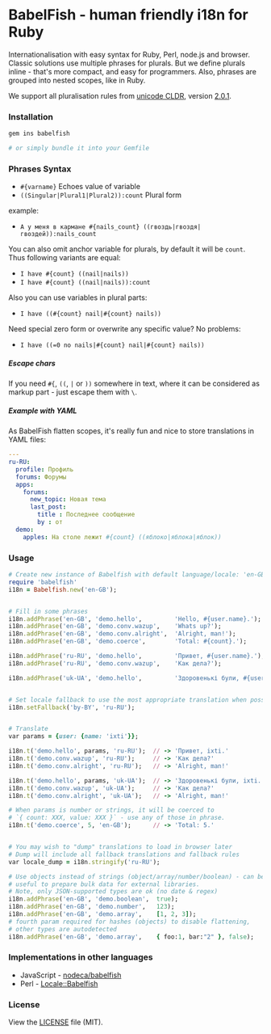 BabelFish - human friendly i18n for Ruby
========================================

Internationalisation with easy syntax for Ruby, Perl, node.js and browser. Classic solutions
use multiple phrases for plurals. But we define plurals inline - that's more
compact, and easy for programmers. Also, phrases are grouped into nested scopes,
like in Ruby.

We support all pluralisation rules from [unicode CLDR](http://unicode.org/repos/cldr-tmp/trunk/diff/supplemental/language_plural_rules.html),
version [2.0.1](http://cldr.unicode.org/index/downloads).

### Installation

```bash
gem ins babelfish

# or simply bundle it into your Gemfile
```

### Phrases Syntax

- `#{varname}` Echoes value of variable
- `((Singular|Plural1|Plural2)):count` Plural form

example:

- `А у меня в кармане #{nails_count} ((гвоздь|гвоздя|гвоздей)):nails_count`

You can also omit anchor variable for plurals, by default it will be `count`.
Thus following variants are equal:

- `I have #{count} ((nail|nails))`
- `I have #{count} ((nail|nails)):count`

Also you can use variables in plural parts:

- `I have ((#{count} nail|#{count} nails))`

Need special zero form or overwrite any specific value? No problems:

- `I have ((=0 no nails|#{count} nail|#{count} nails))`


##### Escape chars

If you need `#{`, `((`, `|` or `))` somewhere in text, where it can be considered
as markup part - just escape them with `\`.


##### Example with YAML

As BabelFish flatten scopes, it's really fun and nice to store translations in
YAML files:

```yaml
---
ru-RU:
  profile: Профиль
  forums: Форумы
  apps:
    forums:
      new_topic: Новая тема
      last_post:
        title : Последнее сообщение
        by : от
  demo:
    apples: На столе лежит #{count} ((яблоко|яблока|яблок))
```

### Usage

```ruby
# Create new instance of Babelfish with default language/locale: 'en-GB'
require 'babelfish'
i18n = Babelfish.new('en-GB');


# Fill in some phrases
i18n.addPhrase('en-GB', 'demo.hello',         'Hello, #{user.name}.');
i18n.addPhrase('en-GB', 'demo.conv.wazup',    'Whats up?');
i18n.addPhrase('en-GB', 'demo.conv.alright',  'Alright, man!');
i18n.addPhrase('en-GB', 'demo.coerce',        'Total: #{count}.');

i18n.addPhrase('ru-RU', 'demo.hello',         'Привет, #{user.name}.');
i18n.addPhrase('ru-RU', 'demo.conv.wazup',    'Как дела?');

i18n.addPhrase('uk-UA', 'demo.hello',         'Здоровенькі були, #{user.name}.');


# Set locale fallback to use the most appropriate translation when possible
i18n.setFallback('by-BY', 'ru-RU');


# Translate
var params = {user: {name: 'ixti'}};

i18n.t('demo.hello', params, 'ru-RU');  // -> 'Привет, ixti.'
i18n.t('demo.conv.wazup', 'ru-RU');     // -> 'Как дела?'
i18n.t('demo.conv.alright', 'ru-RU');   // -> 'Alright, man!'

i18n.t('demo.hello', params, 'uk-UA');  // -> 'Здоровенькі були, ixti.'
i18n.t('demo.conv.wazup', 'uk-UA');     // -> 'Как дела?'
i18n.t('demo.conv.alright', 'uk-UA');   // -> 'Alright, man!'

# When params is number or strings, it will be coerced to
# `{ count: XXX, value: XXX }` - use any of those in phrase.
i18n.t('demo.coerce', 5, 'en-GB');      // -> 'Total: 5.'


# You may wish to "dump" translations to load in browser later
# Dump will include all fallback translations and fallback rules
var locale_dump = i18n.stringify('ru-RU');

# Use objects instead of strings (object/array/number/boolean) - can be
# useful to prepare bulk data for external libraries.
# Note, only JSON-supported types are ok (no date & regex)
i18n.addPhrase('en-GB', 'demo.boolean',  true);
i18n.addPhrase('en-GB', 'demo.number',   123);
i18n.addPhrase('en-GB', 'demo.array',    [1, 2, 3]);
# fourth param required for hashes (objects) to disable flattening,
# other types are autodetected
i18n.addPhrase('en-GB', 'demo.array',    { foo:1, bar:"2" }, false);
```

### Implementations in other languages

- JavaScript - [nodeca/babelfish](https://github.com/nodeca/babelfish)
- Perl - [Locale::Babelfish](https://metacpan.org/pod/Locale::Babelfish)


### License

View the [LICENSE](https://github.com/regru/babelfish-ruby/blob/master/LICENSE) file (MIT).
